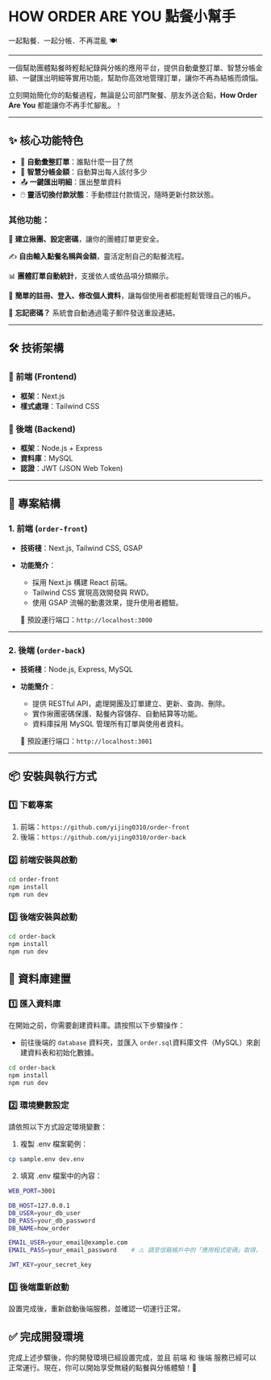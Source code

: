 
# HOW ORDER ARE YOU 點餐小幫手  
一起點餐．一起分帳．不再混亂 🍽️  

---

一個幫助團體點餐時輕鬆紀錄與分帳的應用平台，提供自動彙整訂單、智慧分帳金額、一鍵匯出明細等實用功能，幫助你高效地管理訂單，讓你不再為結帳而煩惱。

立刻開始簡化你的點餐過程，無論是公司部門聚餐、朋友外送合點，**How Order Are You** 都能讓你不再手忙腳亂。！

---

## ✨ 核心功能特色

- 🧾 **自動彙整訂單**：誰點什麼一目了然  
- 💸 **智慧分帳金額**：自動算出每人該付多少  
- 📤 **一鍵匯出明細**：匯出整單資料
- 🖱️ **靈活切換付款狀態**：手動標註付款情況，隨時更新付款狀態。


### 其他功能：


🔐 **建立揪團、設定密碼**，讓你的團體訂單更安全。

✍️ **自由輸入點餐名稱與金額**，靈活定制自己的點餐流程。

📊 **團體訂單自動統計**，支援依人或依品項分類顯示。

📝 **簡單的註冊、登入、修改個人資料**，讓每個使用者都能輕鬆管理自己的帳戶。

💌 **忘記密碼？** 系統會自動通過電子郵件發送重設連結。


---


## 🛠️ 技術架構

### 🔹 前端 (Frontend)

- **框架**：Next.js
- **樣式處理**：Tailwind CSS

### 🔸 後端 (Backend)

- **框架**：Node.js + Express
- **資料庫**：MySQL
- **認證**：JWT (JSON Web Token)

---

## 🧱 專案結構


### 1. 前端 (`order-front`)

- **技術棧**：Next.js, Tailwind CSS, GSAP
- **功能簡介**：
  - 採用 Next.js 構建 React 前端。
  - Tailwind CSS 實現高效開發與 RWD。
  - 使用 GSAP 流暢的動畫效果，提升使用者體驗。
  
  📍 預設運行端口：`http://localhost:3000`

---

### 2. 後端 (`order-back`)

- **技術棧**：Node.js, Express, MySQL
- **功能簡介**：
  - 提供 RESTful API，處理開團及訂單建立、更新、查詢、刪除。
  - 實作揪團密碼保護、點餐內容儲存、自動結算等功能。
  - 資料庫採用 MySQL 管理所有訂單與使用者資料。

  📍 預設運行端口：`http://localhost:3001`

---

## 📦 安裝與執行方式

### 1️⃣ 下載專案

1. 前端：`https://github.com/yijing0310/order-front`
2. 後端：`https://github.com/yijing0310/order-back`

### 2️⃣ 前端安裝與啟動

```bash
cd order-front
npm install
npm run dev
```


### 3️⃣ 後端安裝與啟動

```bash
cd order-back
npm install
npm run dev
```

##  🧩 資料庫建置

###  1️⃣ 匯入資料庫

在開始之前，你需要創建資料庫。請按照以下步驟操作：

- 前往後端的 `database` 資料夾，並匯入 `order.sql`資料庫文件（MySQL）來創建資料表和初始化數據。

```bash
cd order-back
npm install
npm run dev
```
###  2️⃣  環境變數設定
請依照以下方式設定環境變數：

1. 複製 .env 檔案範例：

```bash
cp sample.env dev.env
```

2. 填寫 .env 檔案中的內容：

```bash
WEB_PORT=3001

DB_HOST=127.0.0.1
DB_USER=your_db_user
DB_PASS=your_db_password
DB_NAME=how_order

EMAIL_USER=your_email@example.com
EMAIL_PASS=your_email_password    # ⚠️ 請至信箱帳戶中的「應用程式密碼」取得，不能使用一般登入密碼

JWT_KEY=your_secret_key
```

### 3️⃣ 後端重新啟動
設置完成後，重新啟動後端服務，並確認一切運行正常。

##  ✅  完成開發環境
完成上述步驟後，你的開發環境已經設置完成，並且 前端 和 後端 服務已經可以正常運行。現在，你可以開始享受無縫的點餐與分帳體驗！🚀